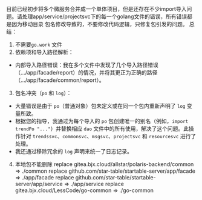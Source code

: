 目前已经初步将多个微服务合并成一个单体项目，但是还存在不少import导入问题。请处理app/service/projectsvc下的每一个golang文件的错误，所有错误都是因为移动目录 包名修改导致的，不要修改代码逻辑，只修复包引发的问题。
总结：
1. 不需要`go.work` 文件
2. 依赖项和导入路径解析：
* 内部导入路径错误：我在多个文件中发现了几个导入路径错误（.../app/facade/report）的情况，并将其更正为正确的路径（.../app/facade/common/report）。


3. 包名冲突（`po` 和 `log`）：
* 大量错误是由于 `po`（普通对象）包未定义或在同一个包内重新声明了 `log` 变量所致。
* 根据您的指导，我通过为每个导入的 `po` 包创建唯一的别名（例如，`import trendPo "..."`）并替换相应 `dao` 文件中的所有使用，解决了这个问题。此操作针对 `trendssvc`、`commonsvc`、`msgsvc`、`projectsvc` 和 `resourcesvc` 进行了处理。
* 我还通过移除冗余的 `log` 声明来统一了日志记录。


4. 本地包不能删除
replace gitea.bjx.cloud/allstar/polaris-backend/common => ./common
replace github.com/star-table/startable-server/app/facade => ./app/facade
replace github.com/star-table/startable-server/app/service => ./app/service
replace gitea.bjx.cloud/LessCode/go-common => ./go-common